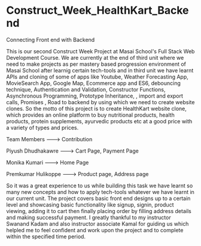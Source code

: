 # Construct_Week_HealthKart_Backend
 Connecting Front end with Backend

This is our second Construct Week Project at Masai School's Full Stack Web Development Course. We are currently at the end of third unit where we need to make projects as per mastery based progression environment of Masai School after learnig certain tech-tools and in third unit we have learnt APIs and cloning of some of apps like Youtube, Weather Forecasting App, MovieSearch App, Google Map, Ecommerce app and ES6, debouncing technique, Authentication and Validation, Constructor Functions, Asynchronous Programming, Prototype Inheritance, , import and export calls, Promises , Road to backend by using which we need to create website clones. So the motto of this project is to create HealthKart website clone, which provides an online platform to buy nutritional products, health products, protein supplements, ayurvedic products etc at a good price with a variety of types and prices.

Team Members ---> Contribution

Piyush Dhudhakawre ---> Cart Page, Payment Page

Monika Kumari ---> Home Page

Premkumar Hulikoppe ---> Product page, Address page



So it was a great experience to us while building this task we have learnt so many new concepts and how to apply tech-tools whatever we have learnt in our current unit. The project covers basic front end designs up to a certain level and showcasing basic functionality like signup, signin, product viewing, adding it to cart then finally placing order by filling address details and making successful payment. I greatly thankful to my instructor Swanand Kadam and also instructor associate Kamal for guiding us which helpled me to feel confident and work upon the project and to complete within the specified time period.
